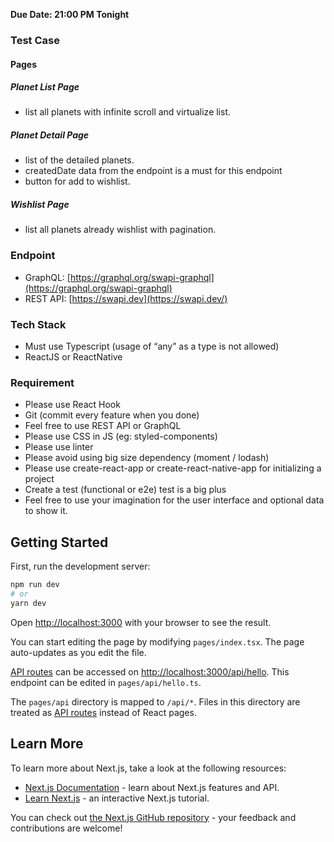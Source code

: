 **Due Date: 21:00 PM Tonight**

### Test Case

#### Pages

##### Planet List Page

- list all planets with infinite scroll and virtualize list.

##### Planet Detail Page

- list of the detailed planets.
- createdDate data from the endpoint is a must for this endpoint
- button for add to wishlist.

##### Wishlist Page

- list all planets already wishlist with pagination.

### Endpoint

- GraphQL: [https://graphql.org/swapi-graphql](https://graphql.org/swapi-graphql)
- REST API: [https://swapi.dev](https://swapi.dev/)

### Tech Stack

- Must use Typescript (usage of “any” as a type is not allowed)
- ReactJS or ReactNative

### Requirement

- Please use React Hook
- Git (commit every feature when you done)
- Feel free to use REST API or GraphQL
- Please use CSS in JS (eg: styled-components)
- Please use linter
- Please avoid using big size dependency (moment / lodash)
- Please use create-react-app or create-react-native-app for initializing a project
- Create a test (functional or e2e) test is a big plus
- Feel free to use your imagination for the user interface and optional data to show it.

## Getting Started

First, run the development server:

```bash
npm run dev
# or
yarn dev
```

Open [http://localhost:3000](http://localhost:3000) with your browser to see the result.

You can start editing the page by modifying `pages/index.tsx`. The page auto-updates as you edit the file.

[API routes](https://nextjs.org/docs/api-routes/introduction) can be accessed on [http://localhost:3000/api/hello](http://localhost:3000/api/hello). This endpoint can be edited in `pages/api/hello.ts`.

The `pages/api` directory is mapped to `/api/*`. Files in this directory are treated as [API routes](https://nextjs.org/docs/api-routes/introduction) instead of React pages.

## Learn More

To learn more about Next.js, take a look at the following resources:

- [Next.js Documentation](https://nextjs.org/docs) - learn about Next.js features and API.
- [Learn Next.js](https://nextjs.org/learn) - an interactive Next.js tutorial.

You can check out [the Next.js GitHub repository](https://github.com/vercel/next.js/) - your feedback and contributions are welcome!
